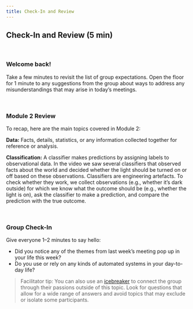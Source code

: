 ```yaml
---
title: Check-In and Review
---
```


## Check-In and Review (5 min)

<br>

### Welcome back!

Take a few minutes to revisit the list of group expectations. Open the floor for 1 minute to any suggestions from the group about ways to address any misunderstandings that may arise in today’s meetings.

<br>

### Module 2 Review 

To recap, here are the main topics covered in Module 2:

**Data:** Facts, details, statistics, or any information collected together for reference or analysis.

**Classification:** A classifier makes predictions by assigning labels to observational data. In the video we saw several classifiers that observed facts about the world and decided whether the light should be turned on or off based on these observations. Classifiers are engineering artefacts. To check whether they work, we collect observations (e.g., whether it’s dark outside) for which we know what the outcome should be (e.g., whether the light is on), ask the classifier to make a prediction, and compare the prediction with the true outcome. 

<br>

### Group Check-In

Give everyone 1–2 minutes to say hello:
* Did you notice any of the themes from last week’s meeting pop up in your life this week? 
* Do you use or rely on any kinds of automated systems in your day-to-day life?

> Facilitator tip: You can also use an [icebreaker](https://museumhack.com/list-icebreakers-questions/) to connect the group through their passions outside of this topic. Look for questions that allow for a wide range of answers and avoid topics that may exclude or isolate some participants.
